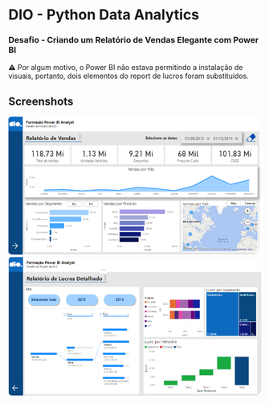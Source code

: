# DIO - Python Data Analytics

### Desafio - Criando um Relatório de Vendas Elegante com Power BI

⚠️ Por algum motivo, o Power BI não estava permitindo a instalação de visuais, portanto, dois elementos do report de lucros foram substituídos.

## Screenshots

![Sales Report](./assets/SALES_REPORT.png)
![Sales Report](./assets/PROFIF_REPORT.png)
